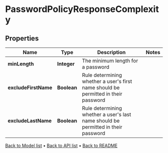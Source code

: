 

# PasswordPolicyResponseComplexity


## Properties

| Name | Type | Description | Notes |
|------------ | ------------- | ------------- | -------------|
|**minLength** | **Integer** | The minimum length for a password |  |
|**excludeFirstName** | **Boolean** | Rule determining whether a user&#39;s first name should be permitted in their password |  |
|**excludeLastName** | **Boolean** | Rule determining whether a user&#39;s last name should be permitted in their password |  |



[Back to Model list](../README.md#documentation-for-models) &#8226; [Back to API list](../README.md#documentation-for-api-endpoints) &#8226; [Back to README](../README.md)


